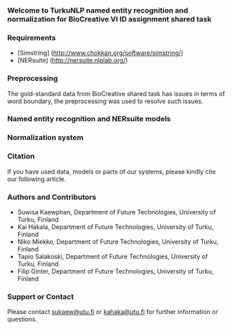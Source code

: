 ### Welcome to TurkuNLP named entity recognition and normalization for BioCreative VI ID assignment shared task

### Requirements
* [Simstring] (http://www.chokkan.org/software/simstring/)
* [NERsuite] (http://nersuite.nlplab.org/)

### Preprocessing 
The gold-standard data from BioCreative shared task has issues in terms of word boundary, the preprocessing was used to resolve such issues.

### Named entity recognition and NERsuite models

### Normalization system
 
### Citation
If you have used data, models or parts of our systems, please kindly cite our following article.

### Authors and Contributors
* Suwisa Kaewphan, Department of Future Technologies, University of Turku, Finland
* Kai Hakala, Department of Future Technologies, University of Turku, Finland
* Niko Miekko, Department of Future Technologies, University of Turku, Finland
* Tapio Salakoski, Department of Future Technologies, University of Turku, Finland
* Filip Ginter, Department of Future Technologies, University of Turku, Finland

### Support or Contact
Please contact sukaew@utu.fi or kahaka@utu.fi for further information or questions.
